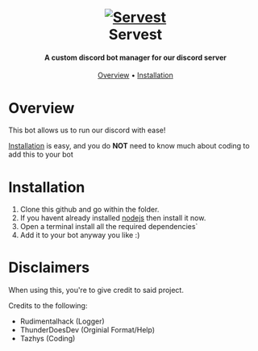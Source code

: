 <h1 align="center">
  <br>
  <a href="https://github.com/corsnode/servest/"><img src="https://i.tazhys.gg/images/servestbanner.png" alt="Servest"></a>
  <br>
  Servest
  <br>
</h1>

<h4 align="center">A custom discord bot manager for our discord server</h4>

<p align="center">
  <a href="#overview">Overview</a>
  •
  <a href="#installation">Installation</a>
</p>

# Overview

This bot allows us to run our discord with ease!

[Installation](#installation) is easy, and you do **NOT** need to know much about coding to add this to your bot

# Installation
1. Clone this github and go within the folder.
2. If you havent already installed [nodejs](https://nodejs.org/) then install it now.
3. Open a terminal install all the required dependencies`
4. Add it to your bot anyway you like :)

# Disclaimers
When using this, you're to give credit to said project.

Credits to the following:
 - Rudimentalhack (Logger)
 - ThunderDoesDev (Orginial Format/Help)
 - Tazhys (Coding)

